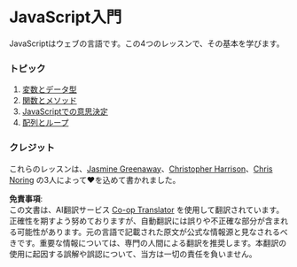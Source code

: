 <!--
CO_OP_TRANSLATOR_METADATA:
{
  "original_hash": "cc9e70a2f096c67389c8acff1521fc27",
  "translation_date": "2025-08-23T22:37:03+00:00",
  "source_file": "2-js-basics/README.md",
  "language_code": "ja"
}
-->
# JavaScript入門

JavaScriptはウェブの言語です。この4つのレッスンで、その基本を学びます。

### トピック

1. [変数とデータ型](1-data-types/README.md)
2. [関数とメソッド](2-functions-methods/README.md)
3. [JavaScriptでの意思決定](3-making-decisions/README.md)
4. [配列とループ](4-arrays-loops/README.md)

### クレジット

これらのレッスンは、[Jasmine Greenaway](https://twitter.com/paladique)、[Christopher Harrison](https://twitter.com/geektrainer)、[Chris Noring](https://twitter.com/chris_noring) の3人によって♥️を込めて書かれました。

**免責事項**:  
この文書は、AI翻訳サービス [Co-op Translator](https://github.com/Azure/co-op-translator) を使用して翻訳されています。正確性を期すよう努めておりますが、自動翻訳には誤りや不正確な部分が含まれる可能性があります。元の言語で記載された原文が公式な情報源と見なされるべきです。重要な情報については、専門の人間による翻訳を推奨します。本翻訳の使用に起因する誤解や誤認について、当方は一切の責任を負いません。